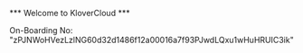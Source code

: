 *** Welcome to KloverCloud ***

On-Boarding No: &#34;zPJNWoHVezLzlNG60d32d1486f12a00016a7f93PJwdLQxu1wHuHRUIC3ik&#34;
